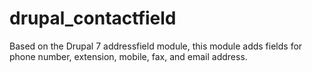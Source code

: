 drupal_contactfield
===================

Based on the Drupal 7 addressfield module, this module adds fields for phone number, extension, mobile, fax, and email address.
